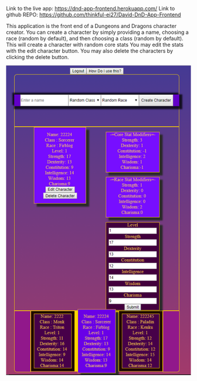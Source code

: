 Link to the live app: https://dnd-app-frontend.herokuapp.com/
Link to github REPO: https://github.com/thinkful-ei27/David-DnD-App-Frontend

This application is the front end of a Dungeons and Dragons character creator.
You can create a character by simply  providing a name, choosing a race (random by default), and then choosing a class (random by default). This will create a character with random core stats
You may edit the stats with the edit character button.
You may also delete the characters by clicking the delete button.

![screen-shot](ScreenShot.png)
